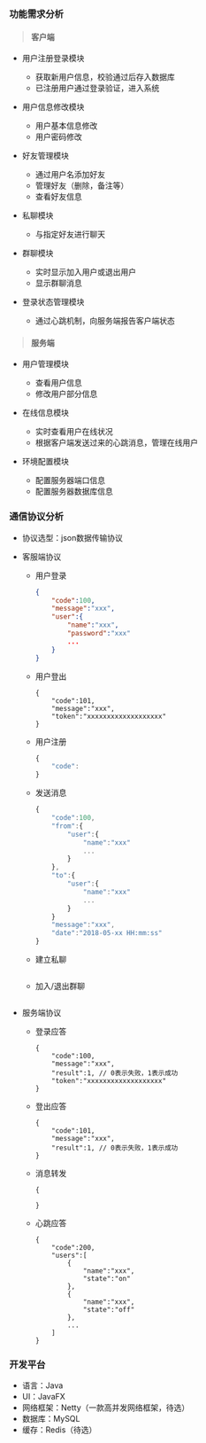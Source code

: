 ### 功能需求分析 

> #### 客户端

+ 用户注册登录模块
  + 获取新用户信息，校验通过后存入数据库
  + 已注册用户通过登录验证，进入系统
+ 用户信息修改模块
  + 用户基本信息修改
  + 用户密码修改
+ 好友管理模块
  + 通过用户名添加好友
  + 管理好友（删除，备注等）
  + 查看好友信息
+ 私聊模块
  + 与指定好友进行聊天

+ 群聊模块

  + 实时显示加入用户或退出用户
  + 显示群聊消息

+ 登录状态管理模块

  + 通过心跳机制，向服务端报告客户端状态

> #### 服务端

+ 用户管理模块

  + 查看用户信息
  + 修改用户部分信息
+ 在线信息模块
  + 实时查看用户在线状况
  + 根据客户端发送过来的心跳消息，管理在线用户
+ 环境配置模块
  + 配置服务器端口信息
  + 配置服务器数据库信息

### 通信协议分析

+ 协议选型：json数据传输协议

+ 客服端协议

  + 用户登录

    ```json
    {
        "code":100,
        "message":"xxx",
        "user":{
            "name":"xxx",
            "password":"xxx"
            ...
        }
    }
    ```

  + 用户登出

    ```
    {
        "code":101,
        "message":"xxx",
        "token":"xxxxxxxxxxxxxxxxxxx"
    }
    ```

    

  + 用户注册

    ```javascript
    {
        "code":
    }
    ```

  + 发送消息

    ```javascript
    {
        "code":100,
        "from":{
            "user":{
                "name":"xxx"
                ...
            }
        },
        "to":{
            "user":{
                "name":"xxx"
                ...
            }
        }
        "message":"xxx",
        "date":"2018-05-xx HH:mm:ss"
    }
    ```

  + 建立私聊

    ```
    
    ```

  + 加入/退出群聊

    ```
    
    ```

    

+ 服务端协议

  + 登录应答

    ```
    {
        "code":100,
        "message":"xxx",
        "result":1, // 0表示失败，1表示成功
        "token":"xxxxxxxxxxxxxxxxxxx"
    }
    ```

  + 登出应答

    ```
    {
        "code":101,
        "message":"xxx",
        "result":1, // 0表示失败，1表示成功
    }
    ```

  + 消息转发

    ```
    {
        
    }
    ```

  + 心跳应答

    ```
    {
        "code":200,
        "users":[
            {
                "name":"xxx",
                "state":"on"
            },
            {
                "name":"xxx",
                "state":"off"
            },
            ...
        ]
    }
    ```

    

### 开发平台

+ 语言：Java
+ UI：JavaFX
+ 网络框架：Netty（一款高并发网络框架，待选）
+ 数据库：MySQL
+ 缓存：Redis（待选）


